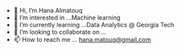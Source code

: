 - 👋 Hi, I’m Hana Almatouq
- 👀 I’m interested in ...Machine learning
- 🌱 I’m currently learning ...Data Analytics @ Georgia Tech
- 💞️ I’m looking to collaborate on ...
- 📫 How to reach me ... hana.matouq@gmail.com

<!---
halmatou/halmatou is a ✨ special ✨ repository because its `README.md` (this file) appears on your GitHub profile.
You can click the Preview link to take a look at your changes.
--->
